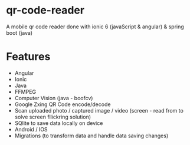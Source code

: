# qr-code-reader
A mobile qr code reader done with ionic 6 (javaScript &amp; angular) &amp; spring boot (java)

# Features
- Angular
- Ionic
- Java
- FFMPEG
- Computer Vision (java - boofcv)
- Google Zxing QR Code encode/decode
- Scan uploaded photo / captured image / video (screen - read from to solve screen fllickring solution)
- SQlite to save data locally on device
- Android / IOS
- Migrations (to transform data and handle data saving changes)
